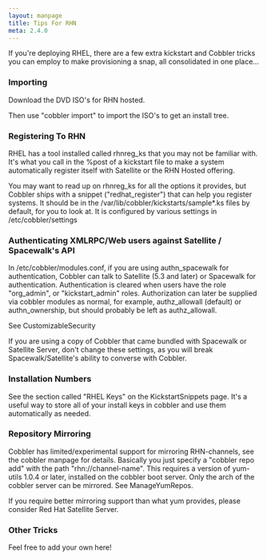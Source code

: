 ```yaml
---
layout: manpage
title: Tips For RHN
meta: 2.4.0
---
```

If you're deploying RHEL, there are a few extra kickstart and Cobbler tricks you can employ to make provisioning a snap, all consolidated in one place...

### Importing

Download the DVD ISO's for RHN hosted.

Then use "cobbler import" to import the ISO's to get an install tree.

### Registering To RHN

RHEL has a tool installed called rhnreg_ks that you may not be familiar with. It's what you call in the %post of a kickstart file to make a system automatically register itself with Satellite or the RHN Hosted offering.

You may want to read up on rhnreg_ks for all the options it provides, but Cobbler ships with a snippet ("redhat_register") that can help you register systems. It should be in the /var/lib/cobbler/kickstarts/sample*.ks files by default, for you to look at. It is configured by various settings in /etc/cobbler/settings

### Authenticating XMLRPC/Web users against Satellite / Spacewalk's API

In /etc/cobbler/modules.conf, if you are using authn_spacewalk for authentication, Cobbler can talk to Satellite (5.3 and later) or Spacewalk for authentication. Authentication is cleared when users have the role "org_admin", or "kickstart_admin" roles. Authorization can later be supplied via cobbler modules as normal, for example, authz_allowall (default) or authn_ownership, but should probably be left as authz_allowall.

See CustomizableSecurity

If you are using a copy of Cobbler that came bundled with Spacewalk or Satellite Server, don't change these settings, as you will break Spacewalk/Satellite's ability to converse with Cobbler.

### Installation Numbers

See the section called "RHEL Keys" on the KickstartSnippets page. It's a useful way to store all of your install keys in cobbler and use them automatically as needed.

### Repository Mirroring

Cobbler has limited/experimental support for mirroring RHN-channels, see the cobbler manpage for details. Basically you just specify a "cobbler repo add" with the path "rhn://channel-name". This requires a version of yum-utils 1.0.4 or later, installed on the cobbler boot server. Only the arch of the cobbler server can be mirrored. See ManageYumRepos.

If you require better mirroring support than what yum provides, please consider Red Hat Satellite Server.

### Other Tricks

Feel free to add your own here!

